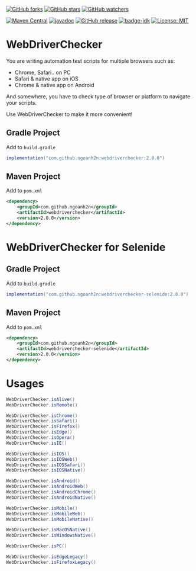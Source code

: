 [![GitHub forks](https://img.shields.io/github/forks/ngoanh2n/webdriverchecker.svg?style=social&label=Fork&maxAge=2592000)](https://github.com/ngoanh2n/webdriverchecker/network/members/)
[![GitHub stars](https://img.shields.io/github/stars/ngoanh2n/webdriverchecker.svg?style=social&label=Star&maxAge=2592000)](https://github.com/ngoanh2n/webdriverchecker/stargazers/)
[![GitHub watchers](https://img.shields.io/github/watchers/ngoanh2n/webdriverchecker.svg?style=social&label=Watch&maxAge=2592000)](https://github.com/ngoanh2n/webdriverchecker/watchers/)

[![Maven Central](https://maven-badges.herokuapp.com/maven-central/com.github.ngoanh2n/webdriverchecker/badge.svg)](https://maven-badges.herokuapp.com/maven-central/com.github.ngoanh2n/webdriverchecker)
[![javadoc](https://javadoc.io/badge2/com.github.ngoanh2n/webdriverchecker/javadoc.svg)](https://javadoc.io/doc/com.github.ngoanh2n/webdriverchecker)
[![GitHub release](https://img.shields.io/github/release/ngoanh2n/webdriverchecker.svg)](https://github.com/ngoanh2n/webdriverchecker/releases/)
[![badge-jdk](https://img.shields.io/badge/jdk-8-blue.svg)](http://www.oracle.com/technetwork/java/javase/downloads/index.html)
[![License: MIT](https://img.shields.io/badge/License-MIT-blueviolet.svg)](https://opensource.org/licenses/MIT)

# WebDriverChecker
You are writing automation test scripts for multiple browsers such as:
- Chrome, Safari.. on PC
- Safari & native app on iOS
- Chrome & native app on Android

And somewhere, you have to check type of browser or platform to navigate your scripts.

Use WebDriverChecker to make it more convenient!

## Gradle Project
Add to `build.gradle`
```gradle
implementation("com.github.ngoanh2n:webdriverchecker:2.0.0")
```

## Maven Project
Add to `pom.xml`
```xml
<dependency>
    <groupId>com.github.ngoanh2n</groupId>
    <artifactId>webdriverchecker</artifactId>
    <version>2.0.0</version>
</dependency>
```

# WebDriverChecker for Selenide
## Gradle Project
Add to `build.gradle`
```gradle
implementation("com.github.ngoanh2n:webdriverchecker-selenide:2.0.0")
```

## Maven Project
Add to `pom.xml`
```xml
<dependency>
    <groupId>com.github.ngoanh2n</groupId>
    <artifactId>webdriverchecker-selenide</artifactId>
    <version>2.0.0</version>
</dependency>
```

# Usages
```java
WebDriverChecker.isAlive()
WebDriverChecker.isRemote()

WebDriverChecker.isChrome()
WebDriverChecker.isSafari()
WebDriverChecker.isFirefox()
WebDriverChecker.isEdge()
WebDriverChecker.isOpera()
WebDriverChecker.isIE()

WebDriverChecker.isIOS()
WebDriverChecker.isIOSWeb()
WebDriverChecker.isIOSSafari()
WebDriverChecker.isIOSNative()

WebDriverChecker.isAndroid()
WebDriverChecker.isAndroidWeb()
WebDriverChecker.isAndroidChrome()
WebDriverChecker.isAndroidNative()

WebDriverChecker.isMobile()
WebDriverChecker.isMobileWeb()
WebDriverChecker.isMobileNative()

WebDriverChecker.isMacOSNative()
WebDriverChecker.isWindowsNative()

WebDriverChecker.isPC()

WebDriverChecker.isEdgeLegacy()
WebDriverChecker.isFirefoxLegacy()
```
